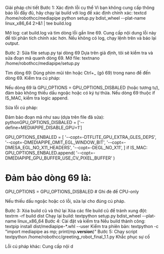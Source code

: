 Giải pháp chi tiết
Bước 1: Xác định lỗi cụ thể
Vì bạn không cung cấp thông báo lỗi đầy đủ, hãy chạy lại build với log để xác định chính xác:
textcd /home/robothcc/mediapipe
python setup.py bdist_wheel --plat-name linux_x86_64 2>&1 | tee build.log

Mở log: cat build.log và tìm dòng lỗi gần line 69. Cung cấp nội dung lỗi này để tôi phân tích chính xác hơn.
Nếu không có log, chạy lệnh trên và báo lại output.

Bước 2: Sửa file setup.py tại dòng 69
Dựa trên giả định, tôi sẽ kiểm tra và sửa đoạn mã quanh dòng 69. Mở file:
textnano /home/robothcc/mediapipe/setup.py

Tìm dòng 69: Dùng phím mũi tên hoặc Ctrl+_ (gõ 69) trong nano để đến dòng 69.
Kiểm tra cú pháp:

Nếu dòng 69 là GPU_OPTIONS = GPU_OPTIONS_DISBALED (hoặc tương tự), đảm bảo không thiếu dấu ngoặc hoặc có ký tự thừa.
Nếu dòng 69 thuộc if IS_MAC, kiểm tra logic append.


Sửa lỗi cú pháp:

Đảm bảo đoạn mã như sau (dựa trên file đã sửa):
pythonGPU_OPTIONS_DISBALED = ['--define=MEDIAPIPE_DISABLE_GPU=1']

GPU_OPTIONS_ENBALED = [
    '--copt=-DTFLITE_GPU_EXTRA_GLES_DEPS',
    '--copt=-DMEDIAPIPE_OMIT_EGL_WINDOW_BIT',
    '--copt=-DMESA_EGL_NO_X11_HEADERS',
    '--copt=-DEGL_NO_X11',
]
if IS_MAC:
    GPU_OPTIONS_ENBALED.append(
        '--copt=-DMEDIAPIPE_GPU_BUFFER_USE_CV_PIXEL_BUFFER'
    )

# Đảm bảo dòng 69 là:
GPU_OPTIONS = GPU_OPTIONS_DISBALED  # Ghi đè để CPU-only

Nếu thiếu dấu ngoặc hoặc có lỗi, sửa lại cho đúng cú pháp.



Bước 3: Xóa build cũ và thử lại
Xóa các file build cũ để tránh xung đột:
textrm -rf build dist
Chạy lại build:
textpython setup.py bdist_wheel --plat-name linux_x86_64
Bước 4: Cài đặt và kiểm tra
Nếu build thành công:
textpip install dist/mediapipe-*.whl --user
Kiểm tra phiên bản:
textpython -c "import mediapipe as mp; print(mp.__version__)"
Bước 5: Chạy script
textpython /home/robothcc/greeting_robot_final_1.1.py
Khắc phục sự cố

Lỗi cú pháp khác: Cung cấp nội d
